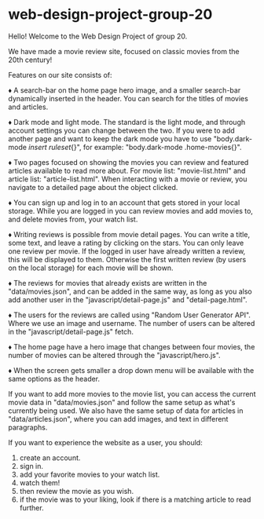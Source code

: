 # web-design-project-group-20

Hello! Welcome to the Web Design Project of group 20.

We have made a movie review site, focused on classic movies from the 20th century!

Features on our site consists of:

♦ A search-bar on the home page hero image, and a smaller search-bar dynamically inserted in the header. You can search
for the titles of movies and articles.

♦ Dark mode and light mode. The standard is the light mode, and through account settings you can change between the two.
If you were to add another page and want to keep the dark mode you have to use "body.dark-mode _insert ruleset_{}",
for example: "body.dark-mode .home-movies{}".

♦ Two pages focused on showing the movies you can review and featured articles available to read more about.
For movie list: "movie-list.html" and article list: "article-list.html". When interacting with a movie or review,
you navigate to a detailed page about the object clicked.

♦ You can sign up and log in to an account that gets stored in your local storage. While you are logged in you can review
movies and add movies to, and delete movies from, your watch list.

♦ Writing reviews is possible from movie detail pages. You can write a title, some text, and leave a rating by clicking on
the stars. You can only leave one review per movie. If the logged in user have already written a review, this will be displayed
to them. Otherwise the first written review (by users on the local storage) for each movie will be shown.

♦ The reviews for movies that already exists are written in the "data/movies.json", and can be added in the same way,
as long as you also add another user in the "javascript/detail-page.js" and "detail-page.html".

♦ The users for the reviews are called using "Random User Generator API". Where we use an image and username. The number
of users can be altered in the "javascript/detail-page.js" fetch.

♦ The home page have a hero image that changes between four movies, the number of movies can be altered through the "javascript/hero.js".

♦ When the screen gets smaller a drop down menu will be available with the same options as the header.

If you want to add more movies to the movie list, you can access the current movie data in "data/movies.json" and
follow the same setup as what's currently being used. We also have the same setup of data for articles in "data/articles.json",
where you can add images, and text in different paragraphs.

If you want to experience the website as a user, you should:

1. create an account.
2. sign in.
3. add your favorite movies to your watch list.
4. watch them!
5. then review the movie as you wish.
6. if the movie was to your liking, look if there is a matching article to read further.
